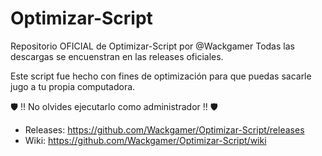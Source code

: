 # Optimizar-Script
Repositorio OFICIAL de Optimizar-Script por @Wackgamer
Todas las descargas se encuenstran en las releases oficiales.

Este script fue hecho con fines de optimización para que puedas sacarle jugo a tu propia computadora.

🛡 !! No olvides ejecutarlo como administrador !! 🛡

- Releases: https://github.com/Wackgamer/Optimizar-Script/releases
- Wiki: https://github.com/Wackgamer/Optimizar-Script/wiki

